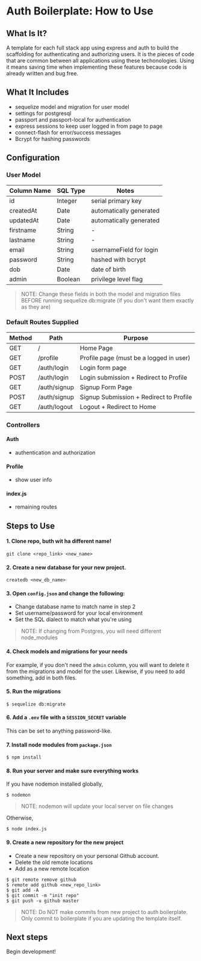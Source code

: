 # Auth Boilerplate: How to Use

## What Is It?

A template for each full stack app using express and auth to build the
scaffolding for authenticating and authorizing users. It is the pieces of code
that are common between all applications using these techonologies. Using it
means saving time when implementing these features because code is already
written and bug free.

## What It Includes

* sequelize model and migration for user model
* settings for postgresql
* passport and passport-local for authentication
* express sessions to keep user logged in from page to page
* connect-flash for error/success messages
* Bcrypt for hashing passwords

## Configuration

### User Model

| Column Name | SQL Type | Notes |
| ----------- | -------- | ------------------------------------ |
| id | Integer | serial primary key |
| createdAt | Date | automatically generated |
| updatedAt | Date | automatically generated |
| firstname | String | - |
| lastname |  String | - |
| email | String | usernameField for login |
| password | String | hashed with bcrypt |
| dob | Date | date of birth |
| admin | Boolean | privilege level flag |

> NOTE: Change these fields in both the model and migration files BEFORE
> running sequelize db:migrate (if you don't want them exactly as they are)

### Default Routes Supplied

| Method | Path | Purpose |
| ------ | -------------------- | ---------------------------------- |
| GET | / | Home Page |
| GET | /profile | Profile page (must be a logged in user) |
| GET | /auth/login | Login form page |
| POST | /auth/login | Login submission + Redirect to Profile|
| GET | /auth/signup | Signup Form Page |
| POST | /auth/signup | Signup Submission + Redirect to Profile |
| GET | /auth/logout | Logout + Redirect to Home |

### Controllers
#### Auth
* authentication and authorization
#### Profile
* show user info
#### index.js
* remaining routes

## Steps to Use

#### 1. Clone repo, buth wit ha different name!

```
git clone <repo_link> <new_name>
```

#### 2. Create a new database for your new project.

```
createdb <new_db_name>
```

#### 3. Open `config.json` and change the following:

* Change database name to match name in step 2
* Set username/password for your local environment
* Set the SQL dialect to match what you're using

> NOTE: If changing from Postgres, you will need different node_modules

#### 4. Check models and migrations for your needs

For example, if you don't need the `admin` column, you will want to delete it
from the migrations and model for the user. Likewise, if you need to add
something, add in both files.

#### 5. Run the migrations

```
$ sequelize db:migrate
```

#### 6. Add a `.env` file with a `SESSION_SECRET` variable

This can be set to anything password-like.

#### 7. Install node modules from `package.json`

```
$ npm install
```

#### 8. Run your server and make sure everything works

If you have nodemon installed globally,
```
$ nodemon
```

> NOTE: nodemon will update your local server on file changes

Otherwise,
```
$ node index.js
```

#### 9. Create a new repository for the new project

* Create a new repository on your personal Github account.
* Delete the old remote locations
* Add as a new remote location
```
$ git remote remove github
$ remote add github <new_repo_link>
$ git add -A
$ git commit -m "init repo"
$ git push -u github master
```

> NOTE: Do NOT make commits from new project to auth boilerplate. Only commit
> to boilerplate if you are updating the template itself.

## Next steps

Begin development!
